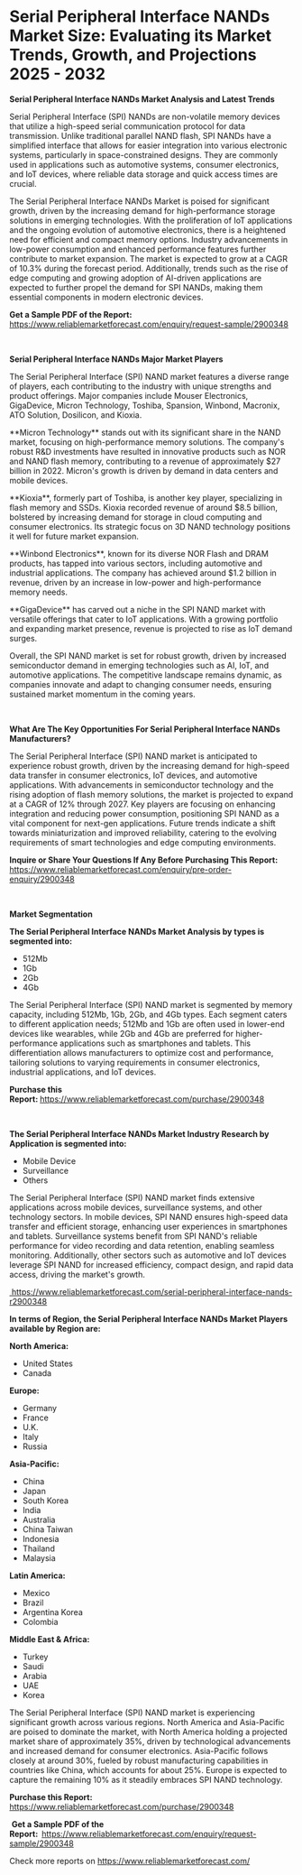 <p><h1>Serial Peripheral Interface NANDs Market Size: Evaluating its Market Trends, Growth, and Projections 2025 - 2032</h1></p><p><strong>Serial Peripheral Interface NANDs Market Analysis and Latest Trends</strong></p>
<p><p>Serial Peripheral Interface (SPI) NANDs are non-volatile memory devices that utilize a high-speed serial communication protocol for data transmission. Unlike traditional parallel NAND flash, SPI NANDs have a simplified interface that allows for easier integration into various electronic systems, particularly in space-constrained designs. They are commonly used in applications such as automotive systems, consumer electronics, and IoT devices, where reliable data storage and quick access times are crucial.</p><p>The Serial Peripheral Interface NANDs Market is poised for significant growth, driven by the increasing demand for high-performance storage solutions in emerging technologies. With the proliferation of IoT applications and the ongoing evolution of automotive electronics, there is a heightened need for efficient and compact memory options. Industry advancements in low-power consumption and enhanced performance features further contribute to market expansion. The market is expected to grow at a CAGR of 10.3% during the forecast period. Additionally, trends such as the rise of edge computing and growing adoption of AI-driven applications are expected to further propel the demand for SPI NANDs, making them essential components in modern electronic devices.</p></p>
<p><strong>Get a Sample PDF of the Report:&nbsp;</strong> <a href="https://www.reliablemarketforecast.com/enquiry/request-sample/2900348?utm_campaign=2740&utm_medium=2&utm_source=Github&utm_content=ia&utm_term=16032025&utm_id=serial-peripheral-interface-nands">https://www.reliablemarketforecast.com/enquiry/request-sample/2900348</a></p>
<p>&nbsp;</p>
<p><strong>Serial Peripheral Interface NANDs Major Market Players</strong></p>
<p><p>The Serial Peripheral Interface (SPI) NAND market features a diverse range of players, each contributing to the industry with unique strengths and product offerings. Major companies include Mouser Electronics, GigaDevice, Micron Technology, Toshiba, Spansion, Winbond, Macronix, ATO Solution, Dosilicon, and Kioxia.</p><p>**Micron Technology** stands out with its significant share in the NAND market, focusing on high-performance memory solutions. The company's robust R&D investments have resulted in innovative products such as NOR and NAND flash memory, contributing to a revenue of approximately $27 billion in 2022. Micron's growth is driven by demand in data centers and mobile devices.</p><p>**Kioxia**, formerly part of Toshiba, is another key player, specializing in flash memory and SSDs. Kioxia recorded revenue of around $8.5 billion, bolstered by increasing demand for storage in cloud computing and consumer electronics. Its strategic focus on 3D NAND technology positions it well for future market expansion.</p><p>**Winbond Electronics**, known for its diverse NOR Flash and DRAM products, has tapped into various sectors, including automotive and industrial applications. The company has achieved around $1.2 billion in revenue, driven by an increase in low-power and high-performance memory needs.</p><p>**GigaDevice** has carved out a niche in the SPI NAND market with versatile offerings that cater to IoT applications. With a growing portfolio and expanding market presence, revenue is projected to rise as IoT demand surges.</p><p>Overall, the SPI NAND market is set for robust growth, driven by increased semiconductor demand in emerging technologies such as AI, IoT, and automotive applications. The competitive landscape remains dynamic, as companies innovate and adapt to changing consumer needs, ensuring sustained market momentum in the coming years.</p></p>
<p>&nbsp;</p>
<p><strong>What Are The Key Opportunities For Serial Peripheral Interface NANDs Manufacturers?</strong></p>
<p><p>The Serial Peripheral Interface (SPI) NAND market is anticipated to experience robust growth, driven by the increasing demand for high-speed data transfer in consumer electronics, IoT devices, and automotive applications. With advancements in semiconductor technology and the rising adoption of flash memory solutions, the market is projected to expand at a CAGR of 12% through 2027. Key players are focusing on enhancing integration and reducing power consumption, positioning SPI NAND as a vital component for next-gen applications. Future trends indicate a shift towards miniaturization and improved reliability, catering to the evolving requirements of smart technologies and edge computing environments.</p></p>
<p><strong>Inquire or Share Your Questions If Any Before Purchasing This Report:</strong> <a href="https://www.reliablemarketforecast.com/enquiry/pre-order-enquiry/2900348?utm_campaign=2740&utm_medium=2&utm_source=Github&utm_content=ia&utm_term=16032025&utm_id=serial-peripheral-interface-nands">https://www.reliablemarketforecast.com/enquiry/pre-order-enquiry/2900348</a></p>
<p>&nbsp;</p>
<p><strong>Market Segmentation</strong></p>
<p><strong>The Serial Peripheral Interface NANDs Market Analysis by types is segmented into:</strong></p>
<p><ul><li>512Mb</li><li>1Gb</li><li>2Gb</li><li>4Gb</li></ul></p>
<p><p>The Serial Peripheral Interface (SPI) NAND market is segmented by memory capacity, including 512Mb, 1Gb, 2Gb, and 4Gb types. Each segment caters to different application needs; 512Mb and 1Gb are often used in lower-end devices like wearables, while 2Gb and 4Gb are preferred for higher-performance applications such as smartphones and tablets. This differentiation allows manufacturers to optimize cost and performance, tailoring solutions to varying requirements in consumer electronics, industrial applications, and IoT devices.</p></p>
<p><strong>Purchase this Report:&nbsp;</strong><a href="https://www.reliablemarketforecast.com/purchase/2900348?utm_campaign=2740&utm_medium=2&utm_source=Github&utm_content=ia&utm_term=16032025&utm_id=serial-peripheral-interface-nands">https://www.reliablemarketforecast.com/purchase/2900348</a></p>
<p>&nbsp;</p>
<p><strong>The Serial Peripheral Interface NANDs Market Industry Research by Application is segmented into:</strong></p>
<p><ul><li>Mobile Device</li><li>Surveillance</li><li>Others</li></ul></p>
<p><p>The Serial Peripheral Interface (SPI) NAND market finds extensive applications across mobile devices, surveillance systems, and other technology sectors. In mobile devices, SPI NAND ensures high-speed data transfer and efficient storage, enhancing user experiences in smartphones and tablets. Surveillance systems benefit from SPI NAND's reliable performance for video recording and data retention, enabling seamless monitoring. Additionally, other sectors such as automotive and IoT devices leverage SPI NAND for increased efficiency, compact design, and rapid data access, driving the market's growth.</p></p>
<p><a href="https://www.reliablemarketforecast.com/serial-peripheral-interface-nands-r2900348?utm_campaign=2740&utm_medium=2&utm_source=Github&utm_content=ia&utm_term=16032025&utm_id=serial-peripheral-interface-nands">&nbsp;https://www.reliablemarketforecast.com/serial-peripheral-interface-nands-r2900348</a></p>
<p><strong>In terms of Region, the Serial Peripheral Interface NANDs Market Players available by Region are:</strong></p>
<p>
    <p> <strong> North America: </strong>
        <ul>
            <li>United States</li>
            <li>Canada</li>
        </ul>
        </p> 
    <p> <strong> Europe: </strong>
        <ul>
            <li>Germany</li>
            <li>France</li>
            <li>U.K.</li>
            <li>Italy</li>
            <li>Russia</li>
        </ul>
        </p> 
    <p> <strong> Asia-Pacific: </strong>
        <ul>
            <li>China</li>
            <li>Japan</li>
            <li>South Korea</li>
            <li>India</li>
            <li>Australia</li>
            <li>China Taiwan</li>
            <li>Indonesia</li>
            <li>Thailand</li>
            <li>Malaysia</li>
        </ul>
        </p> 
    <p> <strong> Latin America: </strong>
        <ul>
            <li>Mexico</li>
            <li>Brazil</li>
            <li>Argentina Korea</li>
            <li>Colombia</li>
        </ul>
        </p> 
    <p> <strong> Middle East & Africa: </strong>
        <ul>
            <li>Turkey</li>
            <li>Saudi</li>
            <li>Arabia</li>
            <li>UAE</li>
            <li>Korea</li>
        </ul>
    </p>
    </p>
<p><p>The Serial Peripheral Interface (SPI) NAND market is experiencing significant growth across various regions. North America and Asia-Pacific are poised to dominate the market, with North America holding a projected market share of approximately 35%, driven by technological advancements and increased demand for consumer electronics. Asia-Pacific follows closely at around 30%, fueled by robust manufacturing capabilities in countries like China, which accounts for about 25%. Europe is expected to capture the remaining 10% as it steadily embraces SPI NAND technology.</p></p>
<p><strong>Purchase this Report: </strong><a href="https://www.reliablemarketforecast.com/purchase/2900348?utm_campaign=2740&utm_medium=2&utm_source=Github&utm_content=ia&utm_term=16032025&utm_id=serial-peripheral-interface-nands">https://www.reliablemarketforecast.com/purchase/2900348</a></p>
<p>&nbsp;<strong>Get a Sample PDF of the Report:&nbsp;&nbsp;</strong><a href="https://www.reliablemarketforecast.com/enquiry/request-sample/2900348?utm_campaign=2740&utm_medium=2&utm_source=Github&utm_content=ia&utm_term=16032025&utm_id=serial-peripheral-interface-nands">https://www.reliablemarketforecast.com/enquiry/request-sample/2900348</a></p>
<p><strong></strong></p>
<p>Check more reports on <a href="https://www.reliablemarketforecast.com/?utm_campaign=2740&utm_medium=2&utm_source=Github&utm_content=ia&utm_term=16032025&utm_id=serial-peripheral-interface-nands">https://www.reliablemarketforecast.com/</a></p>